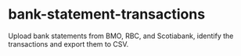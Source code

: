 # bank-statement-transactions
Upload bank statements from BMO, RBC, and Scotiabank, identify the transactions and export them to CSV. 
